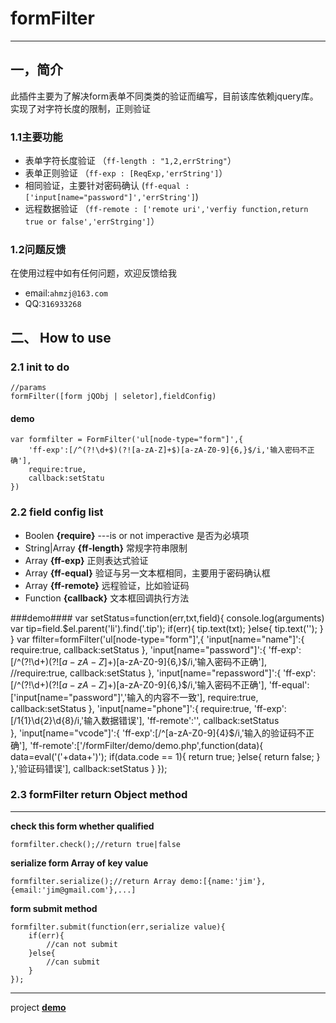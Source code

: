 # formFilter #
----
## 一，简介 ##

此插件主要为了解决form表单不同类类的验证而编写，目前该库依赖jquery库。实现了对字符长度的限制，正则验证

### 1.1主要功能
-   表单字符长度验证 （`ff-length : "1,2,errString"`）
-   表单正则验证 （`ff-exp : [ReqExp,'errString']`）
-   相同验证，主要针对密码确认 (`ff-equal :['input[name="password"]','errString']`)
-   远程数据验证 （`ff-remote : ['remote uri','verfiy function,return true or false','errStrging']`）

### 1.2问题反馈

在使用过程中如有任何问题，欢迎反馈给我

- email:`ahmzj@163.com`
- QQ:`316933268`


## 二、 How to use ##

### 2.1 init to do ###
    //params
    formFilter([form jQObj | seletor],fieldConfig)

#### demo ####

    var formfilter = FormFilter('ul[node-type="form"]',{
    	'ff-exp':[/^(?!\d+$)(?![a-zA-Z]+$)[a-zA-Z0-9]{6,}$/i,'输入密码不正确'],
		require:true,
		callback:setStatu	
    })

### 2.2 field config list ###

- Boolen **{require}**  ---is or not imperactive 是否为必填项
- String|Array **{ff-length}** 常规字符串限制
- Array **{ff-exp}** 正则表达式验证
- Array **{ff-equal}** 验证与另一文本框相同，主要用于密码确认框
- Array **{ff-remote}** 远程验证，比如验证码
- Function **{callback}** 文本框回调执行方法

###demo####
	var setStatus=function(err,txt,field){
		console.log(arguments)
		var tip=field.$el.parent('li').find('.tip');
		if(err){
			tip.text(txt);
		}else{
			tip.text('');
		}
	}
	var ffilter=formFilter('ul[node-type="form"]',{
		'input[name="name"]':{
			require:true,
			callback:setStatus
		},
		'input[name="password"]':{
			'ff-exp':[/^(?!\d+$)(?![a-zA-Z]+$)[a-zA-Z0-9]{6,}$/i,'输入密码不正确'],
			//require:true,
			callback:setStatus
		},
		'input[name="repassword"]':{
			'ff-exp':[/^(?!\d+$)(?![a-zA-Z]+$)[a-zA-Z0-9]{6,}$/i,'输入密码不正确'],
			'ff-equal':['input[name="password"]','输入的内容不一致'],
			require:true,
			callback:setStatus
		},
		'input[name="phone"]':{
			require:true,
			'ff-exp':[/1{1}\d{2}\d{8}/i,'输入数据错误'],
			'ff-remote':'',
			callback:setStatus		
		},
		'input[name="vcode"]':{
			'ff-exp':[/^[a-zA-Z0-9]{4}$/i,'输入的验证码不正确'],
			'ff-remote':['/formFilter/demo/demo.php',function(data){
				data=eval('('+data+')');
				if(data.code == 1){
					return true;
				}else{
					return false;
				}
			},'验证码错误'],
			callback:setStatus
		}
	});


### 2.3 formFilter return Object method ###
---
**check this form whether qualified**

    formfilter.check();//return true|false

**serialize form Array of key value**

    formfilter.serialize();//return Array demo:[{name:'jim'},{email:'jim@gmail.com'},...]

**form submit method**

    formfilter.submit(function(err,serialize value){
		if(err){
			//can not submit
		}else{
			//can submit
		}	
	});


----------

project **[demo](http://htmlpreview.github.io/?https://github.com/robinma/formFilter/blob/master/demo/demo.html)**
